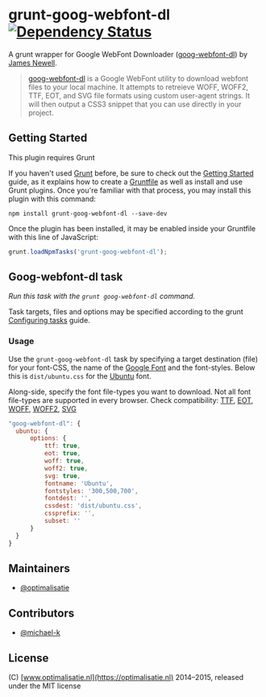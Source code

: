 grunt-goog-webfont-dl [![Dependency Status](https://david-dm.org/optimalisatie/grunt-goog-webfont-dl.svg)](https://david-dm.org/optimalisatie/grunt-goog-webfont-dl)
=====================

A grunt wrapper for Google WebFont Downloader ([goog-webfont-dl](https://github.com/jrnewell/goog-webfont-dl)) by [James Newell](https://github.com/jrnewell).

> [goog-webfont-dl](https://github.com/jrnewell/goog-webfont-dl) is a Google WebFont utility to download webfont files to your local machine. It attempts to retreieve WOFF, WOFF2, TTF, EOT, and SVG file formats using custom user-agent strings. It will then output a CSS3 snippet that you can use directly in your project.

## Getting Started

This plugin requires Grunt

If you haven't used [Grunt](http://gruntjs.com/) before, be sure to check out the
[Getting Started](http://gruntjs.com/getting-started) guide, as it explains how to create
a [Gruntfile](http://gruntjs.com/sample-gruntfile) as well as install and use Grunt plugins.
Once you're familiar with that process, you may install this plugin with this command:

```shell
npm install grunt-goog-webfont-dl --save-dev
```

Once the plugin has been installed, it may be enabled inside your Gruntfile with this line of JavaScript:

```js
grunt.loadNpmTasks('grunt-goog-webfont-dl');
```

## Goog-webfont-dl task

_Run this task with the `grunt goog-webfont-dl` command._

Task targets, files and options may be specified according to the grunt [Configuring tasks](http://gruntjs.com/configuring-tasks) guide.


### Usage

Use the `grunt-goog-webfont-dl` task by specifying a target destination (file) for your font-CSS, the name of the [Google Font](https://www.google.com/fonts/) and the font-styles.
Below this is `dist/ubuntu.css` for the [Ubuntu](https://www.google.com/fonts/specimen/Ubuntu) font.

Along-side, specify the font file-types you want to download. Not all font file-types are supported in every browser. Check compatibility: [TTF](http://caniuse.com/#feat=ttf), [EOT](http://caniuse.com/#search=eot), [WOFF](http://caniuse.com/#search=woff), [WOFF2](http://caniuse.com/#search=woff2), [SVG](http://caniuse.com/#search=svg)

```js
"goog-webfont-dl": {
  ubuntu: {
      options: {
          ttf: true,
          eot: true,
          woff: true,
          woff2: true,
          svg: true,
          fontname: 'Ubuntu',
          fontstyles: '300,500,700',
          fontdest: '',
          cssdest: 'dist/ubuntu.css',
          cssprefix: '',
          subset: ''
      }
  }
}
```

## Maintainers

* [@optimalisatie](https://github.com/optimalisatie)

## Contributors

* [@michael-k](https://github.com/michael-k)

## License

(C) [www.optimalisatie.nl](https://optimalisatie.nl) 2014–2015, released under the MIT license

